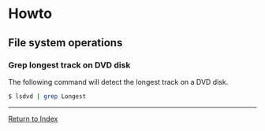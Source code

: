 # Howto

## File system operations

### Grep longest track on DVD disk

The following command will detect the longest track on a DVD disk.

```bash
$ lsdvd | grep Longest
```

---
[Return to Index](../README.md)
